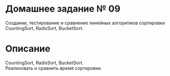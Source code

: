 # Домашнее задание № 09
Создание, тестирование и сравнение линейных алгоритмов сортировки CountingSort, RadixSort, BucketSort.

# Описание
CountingSort, RadixSort, BucketSort.  
Реализовать и сравнить время сортировки.
